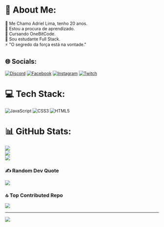 # 💫 About Me:
🔭 Me Chamo Adriel Lima, tenho 20 anos.<br>👯 Estou a procura de aprendizado.<br>🤝 Cursando OneBitCode.<br>💬 Sou estudante Full Stack.<br>⚡ "O segredo da força está na vontade."


## 🌐 Socials:
[![Discord](https://img.shields.io/badge/Discord-%237289DA.svg?logo=discord&logoColor=white)](https://discord.gg/KLZER4#9999) [![Facebook](https://img.shields.io/badge/Facebook-%231877F2.svg?logo=Facebook&logoColor=white)](https://facebook.com/AdrielLima) [![Instagram](https://img.shields.io/badge/Instagram-%23E4405F.svg?logo=Instagram&logoColor=white)](https://instagram.com/adriel.llima) [![Twitch](https://img.shields.io/badge/Twitch-%239146FF.svg?logo=Twitch&logoColor=white)](https://twitch.tv/KLZER4) 

# 💻 Tech Stack:
![JavaScript](https://img.shields.io/badge/javascript-%23323330.svg?style=flat&logo=javascript&logoColor=%23F7DF1E) ![CSS3](https://img.shields.io/badge/css3-%231572B6.svg?style=flat&logo=css3&logoColor=white) ![HTML5](https://img.shields.io/badge/html5-%23E34F26.svg?style=flat&logo=html5&logoColor=white)
# 📊 GitHub Stats:
![](https://github-readme-stats.vercel.app/api?username=4dr1el&theme=gruvbox&hide_border=true&include_all_commits=false&count_private=false)<br/>
![](https://github-readme-streak-stats.herokuapp.com/?user=4dr1el&theme=gruvbox&hide_border=true)<br/>
![](https://github-readme-stats.vercel.app/api/top-langs/?username=4dr1el&theme=gruvbox&hide_border=true&include_all_commits=false&count_private=false&layout=compact)

### ✍️ Random Dev Quote
![](https://quotes-github-readme.vercel.app/api?type=horizontal&theme=gruvbox)

### 🔝 Top Contributed Repo
![](https://github-contributor-stats.vercel.app/api?username=4dr1el&limit=5&theme=gruvbox&combine_all_yearly_contributions=true)

---
[![](https://visitcount.itsvg.in/api?id=4dr1el&icon=1&color=2)](https://visitcount.itsvg.in)

<!-- Proudly created with GPRM ( https://gprm.itsvg.in ) -->